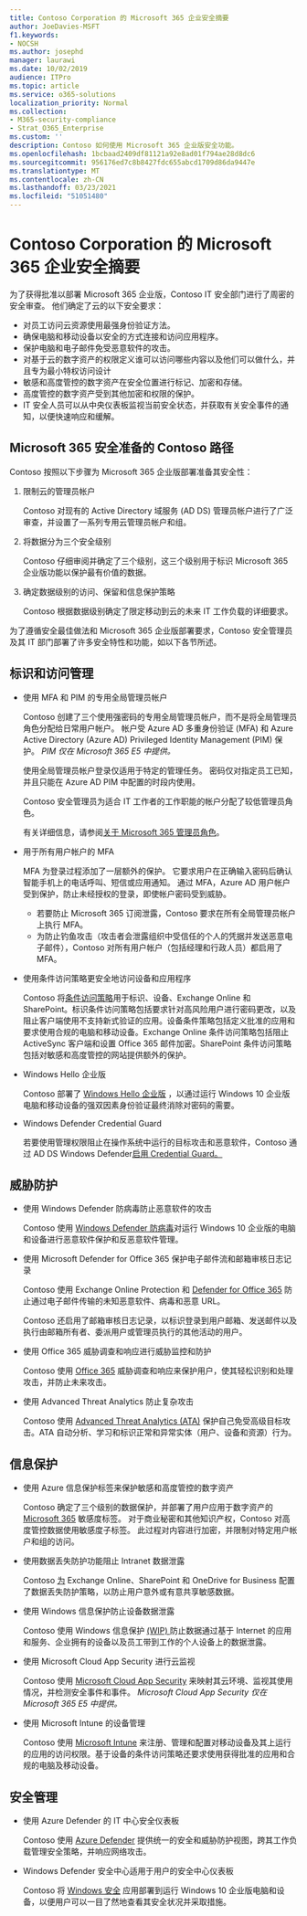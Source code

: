```yaml
---
title: Contoso Corporation 的 Microsoft 365 企业安全摘要
author: JoeDavies-MSFT
f1.keywords:
- NOCSH
ms.author: josephd
manager: laurawi
ms.date: 10/02/2019
audience: ITPro
ms.topic: article
ms.service: o365-solutions
localization_priority: Normal
ms.collection:
- M365-security-compliance
- Strat_O365_Enterprise
ms.custom: ''
description: Contoso 如何使用 Microsoft 365 企业版安全功能。
ms.openlocfilehash: 1bcbaad2409df81121a92e8ad01f794ae28d8dc6
ms.sourcegitcommit: 956176ed7c8b8427fdc655abcd1709d86da9447e
ms.translationtype: MT
ms.contentlocale: zh-CN
ms.lasthandoff: 03/23/2021
ms.locfileid: "51051480"
---
```

# <a name="summary-of-microsoft-365-for-enterprise-security-for-the-contoso-corporation"></a>Contoso Corporation 的 Microsoft 365 企业安全摘要

为了获得批准以部署 Microsoft 365 企业版，Contoso IT 安全部门进行了周密的安全审查。 他们确定了云的以下安全要求：

- 对员工访问云资源使用最强身份验证方法。
- 确保电脑和移动设备以安全的方式连接和访问应用程序。
- 保护电脑和电子邮件免受恶意软件的攻击。
- 对基于云的数字资产的权限定义谁可以访问哪些内容以及他们可以做什么，并且专为最小特权访问设计
- 敏感和高度管控的数字资产在安全位置进行标记、加密和存储。
- 高度管控的数字资产受到其他加密和权限的保护。
- IT 安全人员可以从中央仪表板监视当前安全状态，并获取有关安全事件的通知，以便快速响应和缓解。

## <a name="the-contoso-path-to-microsoft-365-security-readiness"></a>Microsoft 365 安全准备的 Contoso 路径

Contoso 按照以下步骤为 Microsoft 365 企业版部署准备其安全性：

1. 限制云的管理员帐户

   Contoso 对现有的 Active Directory 域服务 (AD DS) 管理员帐户进行了广泛审查，并设置了一系列专用云管理员帐户和组。

2. 将数据分为三个安全级别

   Contoso 仔细审阅并确定了三个级别，这三个级别用于标识 Microsoft 365 企业版功能以保护最有价值的数据。

3. 确定数据级别的访问、保留和信息保护策略

   Contoso 根据数据级别确定了限定移动到云的未来 IT 工作负载的详细要求。

为了遵循安全最佳做法和 Microsoft 365 企业版部署要求，Contoso 安全管理员及其 IT 部门部署了许多安全特性和功能，如以下各节所述。

## <a name="identity-and-access-management"></a>标识和访问管理 

- 使用 MFA 和 PIM 的专用全局管理员帐户

  Contoso 创建了三个使用强密码的专用全局管理员帐户，而不是将全局管理员角色分配给日常用户帐户。 帐户受 Azure AD 多重身份验证 (MFA) 和 Azure Active Directory (Azure AD) Privileged Identity Management (PIM) 保护。 *PIM 仅在 Microsoft 365 E5 中提供。*

  使用全局管理员帐户登录仅适用于特定的管理任务。 密码仅对指定员工已知，并且只能在 Azure AD PIM 中配置的时段内使用。

  Contoso 安全管理员为适合 IT 工作者的工作职能的帐户分配了较低管理员角色。

  有关详细信息，请参阅[关于 Microsoft 365 管理员角色](/office365/admin/add-users/about-admin-roles)。

- 用于所有用户帐户的 MFA

  MFA 为登录过程添加了一层额外的保护。 它要求用户在正确输入密码后确认智能手机上的电话呼叫、短信或应用通知。 通过 MFA，Azure AD 用户帐户受到保护，防止未经授权的登录，即使帐户密码受到威胁。

   - 若要防止 Microsoft 365 订阅泄露，Contoso 要求在所有全局管理员帐户上执行 MFA。
   - 为防止钓鱼攻击（攻击者会泄露组织中受信任的个人的凭据并发送恶意电子邮件），Contoso 对所有用户帐户（包括经理和行政人员）都启用了 MFA。

- 使用条件访问策略更安全地访问设备和应用程序

  Contoso 将[条件访问策略](../security/defender-365-security/microsoft-365-policies-configurations.md)用于标识、设备、Exchange Online 和 SharePoint。标识条件访问策略包括要求针对高风险用户进行密码更改，以及阻止客户端使用不支持新式验证的应用。设备条件策略包括定义批准的应用和要求使用合规的电脑和移动设备。Exchange Online 条件访问策略包括阻止 ActiveSync 客户端和设置 Office 365 邮件加密。SharePoint 条件访问策略包括对敏感和高度管控的网站提供额外的保护。

- Windows Hello 企业版

  Contoso 部署了 [Windows Hello 企业版](/windows/security/identity-protection/hello-for-business/hello-identity-verification) ，以通过运行 Windows 10 企业版电脑和移动设备的强双因素身份验证最终消除对密码的需要。

- Windows Defender Credential Guard

  若要使用管理权限阻止在操作系统中运行的目标攻击和恶意软件，Contoso 通过 AD DS Windows Defender[启用 Credential Guard。](/windows/security/identity-protection/credential-guard/credential-guard)

## <a name="threat-protection"></a>威胁防护

- 使用 Windows Defender 防病毒防止恶意软件的攻击

  Contoso 使用 [Windows Defender 防病毒](/windows/security/threat-protection/windows-defender-antivirus/windows-defender-antivirus-in-windows-10)对运行 Windows 10 企业版的电脑和设备进行恶意软件保护和反恶意软件管理。

- 使用 Microsoft Defender for Office 365 保护电子邮件流和邮箱审核日志记录 

  Contoso 使用 Exchange Online Protection 和 [Defender for Office 365](/office365/securitycompliance/office-365-atp) 防止通过电子邮件传输的未知恶意软件、病毒和恶意 URL。

  Contoso 还启用了邮箱审核日志记录，以标识登录到用户邮箱、发送邮件以及执行由邮箱所有者、委派用户或管理员执行的其他活动的用户。

- 使用 Office 365 威胁调查和响应进行威胁监控和防护

  Contoso 使用 [Office 365](/office365/securitycompliance/office-365-ti) 威胁调查和响应来保护用户，使其轻松识别和处理攻击，并防止未来攻击。

- 使用 Advanced Threat Analytics 防止复杂攻击

  Contoso 使用 [Advanced Threat Analytics (ATA)](/advanced-threat-analytics/what-is-ata) 保护自己免受高级目标攻击。ATA 自动分析、学习和标识正常和异常实体（用户、设备和资源）行为。

## <a name="information-protection"></a>信息保护

- 使用 Azure 信息保护标签来保护敏感和高度管控的数字资产

  Contoso 确定了三个级别的数据保护，并部署了用户应用于数字资产的 [Microsoft 365](../compliance/sensitivity-labels.md) 敏感度标签。 对于商业秘密和其他知识产权，Contoso 对高度管控数据使用敏感度子标签。 此过程对内容进行加密，并限制对特定用户帐户和组的访问。

- 使用数据丢失防护功能阻止 Intranet 数据泄露

  Contoso [为](../compliance/data-loss-prevention-policies.md) Exchange Online、SharePoint 和 OneDrive for Business 配置了数据丢失防护策略，以防止用户意外或有意共享敏感数据。

- 使用 Windows 信息保护防止设备数据泄露

  Contoso 使用 Windows 信息保护 [ (WIP) ](/windows/security/information-protection/windows-information-protection/protect-enterprise-data-using-wip) 防止数据通过基于 Internet 的应用和服务、企业拥有的设备以及员工带到工作的个人设备上的数据泄露。

- 使用 Microsoft Cloud App Security 进行云监视

  Contoso 使用 [Microsoft Cloud App Security](/cloud-app-security/what-is-cloud-app-security) 来映射其云环境、监视其使用情况，并检测安全事件和事件。 *Microsoft Cloud App Security 仅在 Microsoft 365 E5 中提供。*

- 使用 Microsoft Intune 的设备管理

  Contoso 使用 [Microsoft Intune](/intune/introduction-intune) 来注册、管理和配置对移动设备及其上运行的应用的访问权限。基于设备的条件访问策略还要求使用获得批准的应用和合规的电脑及移动设备。

## <a name="security-management"></a>安全管理

- 使用 Azure Defender 的 IT 中心安全仪表板

  Contoso 使用 [Azure Defender](https://azure.microsoft.com/services/security-center/) 提供统一的安全和威胁防护视图，跨其工作负载管理安全策略，并响应网络攻击。

- Windows Defender 安全中心适用于用户的安全中心仪表板

  Contoso 将 [Windows 安全](/windows/security/threat-protection/windows-defender-security-center/windows-defender-security-center) 应用部署到运行 Windows 10 企业版电脑和设备，以便用户可以一目了然地查看其安全状况并采取措施。